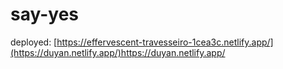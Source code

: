 # say-yes
deployed: [https://effervescent-travesseiro-1cea3c.netlify.app/](https://duyan.netlify.app/)https://duyan.netlify.app/

